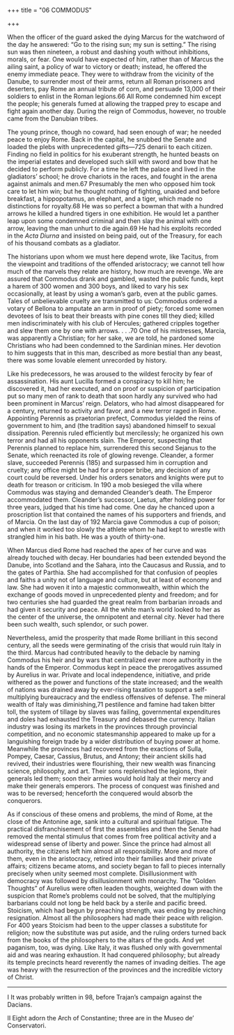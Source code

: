 +++
title = "06 COMMODUS"

+++

When the officer of the guard asked the dying Marcus for the watchword of the day he answered: “Go to the rising sun; my sun is setting.” The rising sun was then nineteen, a robust and dashing youth without inhibitions, morals, or fear. One would have expected of him, rather than of Marcus the ailing saint, a policy of war to victory or death; instead, he offered the enemy immediate peace. They were to withdraw from the vicinity of the Danube, to surrender most of their arms, return all Roman prisoners and deserters, pay Rome an annual tribute of corn, and persuade 13,000 of their soldiers to enlist in the Roman legions.66 All Rome condemned him except the people; his generals fumed at allowing the trapped prey to escape and fight again another day. During the reign of Commodus, however, no trouble came from the Danubian tribes.

The young prince, though no coward, had seen enough of war; he needed peace to enjoy Rome. Back in the capital, he snubbed the Senate and loaded the plebs with unprecedented gifts—725 denarii to each citizen. Finding no field in politics for his exuberant strength, he hunted beasts on the imperial estates and developed such skill with sword and bow that he decided to perform publicly. For a time he left the palace and lived in the gladiators’ school; he drove chariots in the races, and fought in the arena against animals and men.67 Presumably the men who opposed him took care to let him win; but he thought nothing of fighting, unaided and before breakfast, a hippopotamus, an elephant, and a tiger, which made no distinctions for royalty.68 He was so perfect a bowman that with a hundred arrows he killed a hundred tigers in one exhibition. He would let a panther leap upon some condemned criminal and then slay the animal with one arrow, leaving the man unhurt to die again.69 He had his exploits recorded in the *Acta Diurna* and insisted on being paid, out of the Treasury, for each of his thousand combats as a gladiator.

The historians upon whom we must here depend wrote, like Tacitus, from the viewpoint and traditions of the offended aristocracy; we cannot tell how much of the marvels they relate are history, how much are revenge. We are assured that Commodus drank and gambled, wasted the public funds, kept a harem of 300 women and 300 boys, and liked to vary his sex occasionally, at least by using a woman’s garb, even at the public games. Tales of unbelievable cruelty are transmitted to us: Commodus ordered a votary of Bellona to amputate an arm in proof of piety; forced some women devotees of Isis to beat their breasts with pine cones till they died; killed men indiscriminately with his club of Hercules; gathered cripples together and slew them one by one with arrows. . . .70 One of his mistresses, Marcia, was apparently a Christian; for her sake, we are told, he pardoned some Christians who had been condemned to the Sardinian mines. Her devotion to him suggests that in this man, described as more bestial than any beast, there was some lovable element unrecorded by history.

Like his predecessors, he was aroused to the wildest ferocity by fear of assassination. His aunt Lucilla formed a conspiracy to kill him; he discovered it, had her executed, and on proof or suspicion of participation put so many men of rank to death that soon hardly any survived who had been prominent in Marcus’ reign. Delators, who had almost disappeared for a century, returned to activity and favor, and a new terror raged in Rome. Appointing Perennis as praetorian prefect, Commodus yielded the reins of government to him, and \(the tradition says\) abandoned himself to sexual dissipation. Perennis ruled efficiently but mercilessly; he organized his own terror and had all his opponents slain. The Emperor, suspecting that Perennis planned to replace him, surrendered this second Sejanus to the Senate, which reenacted its role of glowing revenge. Cleander, a former slave, succeeded Perennis \(185\) and surpassed him in corruption and cruelty; any office might be had for a proper bribe, any decision of any court could be reversed. Under his orders senators and knights were put to death for treason or criticism. In 190 a mob besieged the villa where Commodus was staying and demanded Cleander’s death. The Emperor accommodated them. Cleander’s successor, Laetus, after holding power for three years, judged that his time had come. One day he chanced upon a proscription list that contained the names of his supporters and friends, and of Marcia. On the last day of 192 Marcia gave Commodus a cup of poison; and when it worked too slowly the athlete whom he had kept to wrestle with strangled him in his bath. He was a youth of thirty-one.

When Marcus died Rome had reached the apex of her curve and was already touched with decay. Her boundaries had been extended beyond the Danube, into Scotland and the Sahara, into the Caucasus and Russia, and to the gates of Parthia. She had accomplished for that confusion of peoples and faiths a unity not of language and culture, but at least of economy and law. She had woven it into a majestic commonwealth, within which the exchange of goods moved in unprecedented plenty and freedom; and for two centuries she had guarded the great realm from barbarian inroads and had given it security and peace. All the white man’s world looked to her as the center of the universe, the omnipotent and eternal city. Never had there been such wealth, such splendor, or such power.

Nevertheless, amid the prosperity that made Rome brilliant in this second century, all the seeds were germinating of the crisis that would ruin Italy in the third. Marcus had contributed heavily to the debacle by naming Commodus his heir and by wars that centralized ever more authority in the hands of the Emperor. Commodus kept in peace the prerogatives assumed by Aurelius in war. Private and local independence, initiative, and pride withered as the power and functions of the state increased; and the wealth of nations was drained away by ever-rising taxation to support a self-multiplying bureaucracy and the endless offensives of defense. The mineral wealth of Italy was diminishing,71 pestilence and famine had taken bitter toll, the system of tillage by slaves was failing, governmental expenditures and doles had exhausted the Treasury and debased the currency. Italian industry was losing its markets in the provinces through provincial competition, and no economic statesmanship appeared to make up for a languishing foreign trade by a wider distribution of buying power at home. Meanwhile the provinces had recovered from the exactions of Sulla, Pompey, Caesar, Cassius, Brutus, and Antony; their ancient skills had revived, their industries were flourishing, their new wealth was financing science, philosophy, and art. Their sons replenished the legions, their generals led them; soon their armies would hold Italy at their mercy and make their generals emperors. The process of conquest was finished and was to be reversed; henceforth the conquered would absorb the conquerors.

As if conscious of these omens and problems, the mind of Rome, at the close of the Antonine age, sank into a cultural and spiritual fatigue. The practical disfranchisement of first the assemblies and then the Senate had removed the mental stimulus that comes from free political activity and a widespread sense of liberty and power. Since the prince had almost all authority, the citizens left him almost all responsibility. More and more of them, even in the aristocracy, retired into their families and their private affairs; citizens became atoms, and society began to fall to pieces internally precisely when unity seemed most complete. Disillusionment with democracy was followed by disillusionment with monarchy. The “Golden Thoughts” of Aurelius were often leaden thoughts, weighted down with the suspicion that Rome’s problems could not be solved, that the multiplying barbarians could not long be held back by a sterile and pacific breed. Stoicism, which had begun by preaching strength, was ending by preaching resignation. Almost all the philosophers had made their peace with religion. For 400 years Stoicism had been to the upper classes a substitute for religion; now the substitute was put aside, and the ruling orders turned back from the books of the philosophers to the altars of the gods. And yet paganism, too, was dying. Like Italy, it was flushed only with governmental aid and was nearing exhaustion. It had conquered philosophy; but already its temple precincts heard reverently the names of invading deities. The age was heavy with the resurrection of the provinces and the incredible victory of Christ.



* * *

I It was probably written in 98, before Trajan’s campaign against the Dacians.

II Eight adorn the Arch of Constantine; three are in the Museo de’ Conservatori.